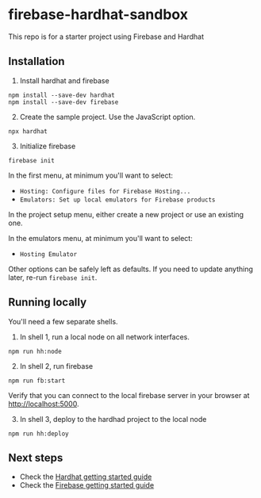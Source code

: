 # firebase-hardhat-sandbox

This repo is for a starter project using Firebase and Hardhat

## Installation

1. Install hardhat and firebase
```
npm install --save-dev hardhat
npm install --save-dev firebase
```

2. Create the sample project. Use the JavaScript option.
```
npx hardhat
```

3. Initialize firebase
```
firebase init
```

In the first menu, at minimum you'll want to select:
- `Hosting: Configure files for Firebase Hosting...`
- `Emulators: Set up local emulators for Firebase products`

In the project setup menu, either create a new project or use an existing one.

In the emulators menu, at minimum you'll want to select:
- `Hosting Emulator`

Other options can be safely left as defaults. If you need to update anything later, re-run `firebase init`.

## Running locally

You'll need a few separate shells.

1. In shell 1, run a local node on all network interfaces.
```
npm run hh:node
```

2. In shell 2, run firebase
```
npm run fb:start
```

Verify that you can connect to the local firebase server in your browser at
[http://localhost:5000](http://localhost:5000).

3. In shell 3, deploy to the hardhad project to the local node
```
npm run hh:deploy
```

## Next steps

- Check the [Hardhat getting started guide](https://hardhat.org/hardhat-runner/docs/getting-started#quick-start)
- Check the [Firebase getting started guide](https://cloud.google.com/firestore/docs/client/get-firebase)

